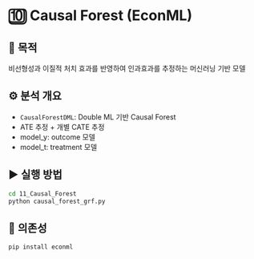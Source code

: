 # 🔟 Causal Forest (EconML)

## 📌 목적
비선형성과 이질적 처치 효과를 반영하여 인과효과를 추정하는 머신러닝 기반 모델

## ⚙️ 분석 개요
- `CausalForestDML`: Double ML 기반 Causal Forest
- ATE 추정 + 개별 CATE 추정
- model_y: outcome 모델
- model_t: treatment 모델

## ▶ 실행 방법
```bash
cd 11_Causal_Forest
python causal_forest_grf.py
```

## 🔧 의존성
```bash
pip install econml
```
